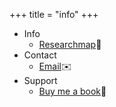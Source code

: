 +++
title = "info"
+++

- Info
  - [Researchmap](https://researchmap.jp/7000010542/):memo:
- Contact 
  - [Email](mailto:asanuma.kouki@outlook.com):envelope:
- Support
  - [Buy me a book](https://www.buymeacoffee.com/asorbus):closed_book:
